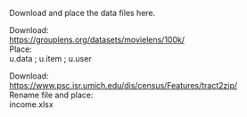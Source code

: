 Download and place the data files here.  

Download:  
https://grouplens.org/datasets/movielens/100k/  
Place:  
u.data ; u.item ; u.user  

Download:  
https://www.psc.isr.umich.edu/dis/census/Features/tract2zip/  
Rename file and place:  
income.xlsx  